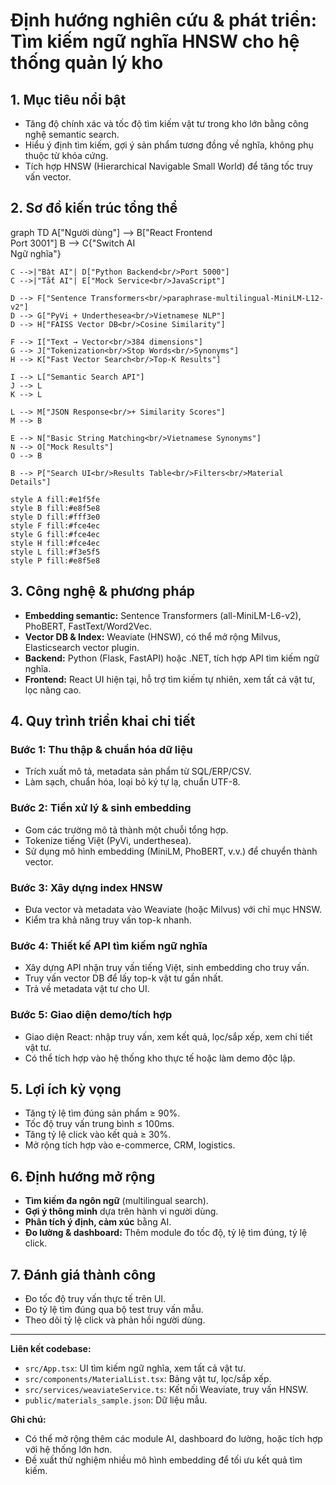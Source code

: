 # Định hướng nghiên cứu & phát triển: Tìm kiếm ngữ nghĩa HNSW cho hệ thống quản lý kho

## 1. Mục tiêu nổi bật
- Tăng độ chính xác và tốc độ tìm kiếm vật tư trong kho lớn bằng công nghệ semantic search.
- Hiểu ý định tìm kiếm, gợi ý sản phẩm tương đồng về nghĩa, không phụ thuộc từ khóa cứng.
- Tích hợp HNSW (Hierarchical Navigable Small World) để tăng tốc truy vấn vector.

## 2. Sơ đồ kiến trúc tổng thể

graph TD
    A["Người dùng"] --> B["React Frontend<br/>Port 3001"]
    B --> C{"Switch AI<br/>Ngữ nghĩa"}
    
    C -->|"Bật AI"| D["Python Backend<br/>Port 5000"]
    C -->|"Tắt AI"| E["Mock Service<br/>JavaScript"]
    
    D --> F["Sentence Transformers<br/>paraphrase-multilingual-MiniLM-L12-v2"]
    D --> G["PyVi + Underthesea<br/>Vietnamese NLP"]
    D --> H["FAISS Vector DB<br/>Cosine Similarity"]
    
    F --> I["Text → Vector<br/>384 dimensions"]
    G --> J["Tokenization<br/>Stop Words<br/>Synonyms"]
    H --> K["Fast Vector Search<br/>Top-K Results"]
    
    I --> L["Semantic Search API"]
    J --> L
    K --> L
    
    L --> M["JSON Response<br/>+ Similarity Scores"]
    M --> B
    
    E --> N["Basic String Matching<br/>Vietnamese Synonyms"]
    N --> O["Mock Results"]
    O --> B
    
    B --> P["Search UI<br/>Results Table<br/>Filters<br/>Material Details"]
    
    style A fill:#e1f5fe
    style B fill:#e8f5e8
    style D fill:#fff3e0
    style F fill:#fce4ec
    style G fill:#fce4ec
    style H fill:#fce4ec
    style L fill:#f3e5f5
    style P fill:#e8f5e8

## 3. Công nghệ & phương pháp
- **Embedding semantic:** Sentence Transformers (all-MiniLM-L6-v2), PhoBERT, FastText/Word2Vec.
- **Vector DB & Index:** Weaviate (HNSW), có thể mở rộng Milvus, Elasticsearch vector plugin.
- **Backend:** Python (Flask, FastAPI) hoặc .NET, tích hợp API tìm kiếm ngữ nghĩa.
- **Frontend:** React UI hiện tại, hỗ trợ tìm kiếm tự nhiên, xem tất cả vật tư, lọc nâng cao.

## 4. Quy trình triển khai chi tiết
### Bước 1: Thu thập & chuẩn hóa dữ liệu
- Trích xuất mô tả, metadata sản phẩm từ SQL/ERP/CSV.
- Làm sạch, chuẩn hóa, loại bỏ ký tự lạ, chuẩn UTF-8.

### Bước 2: Tiền xử lý & sinh embedding
- Gom các trường mô tả thành một chuỗi tổng hợp.
- Tokenize tiếng Việt (PyVi, underthesea).
- Sử dụng mô hình embedding (MiniLM, PhoBERT, v.v.) để chuyển thành vector.

### Bước 3: Xây dựng index HNSW
- Đưa vector và metadata vào Weaviate (hoặc Milvus) với chỉ mục HNSW.
- Kiểm tra khả năng truy vấn top-k nhanh.

### Bước 4: Thiết kế API tìm kiếm ngữ nghĩa
- Xây dựng API nhận truy vấn tiếng Việt, sinh embedding cho truy vấn.
- Truy vấn vector DB để lấy top-k vật tư gần nhất.
- Trả về metadata vật tư cho UI.

### Bước 5: Giao diện demo/tích hợp
- Giao diện React: nhập truy vấn, xem kết quả, lọc/sắp xếp, xem chi tiết vật tư.
- Có thể tích hợp vào hệ thống kho thực tế hoặc làm demo độc lập.

## 5. Lợi ích kỳ vọng
- Tăng tỷ lệ tìm đúng sản phẩm ≥ 90%.
- Tốc độ truy vấn trung bình ≤ 100ms.
- Tăng tỷ lệ click vào kết quả ≥ 30%.
- Mở rộng tích hợp vào e-commerce, CRM, logistics.

## 6. Định hướng mở rộng
- **Tìm kiếm đa ngôn ngữ** (multilingual search).
- **Gợi ý thông minh** dựa trên hành vi người dùng.
- **Phân tích ý định, cảm xúc** bằng AI.
- **Đo lường & dashboard:** Thêm module đo tốc độ, tỷ lệ tìm đúng, tỷ lệ click.

## 7. Đánh giá thành công
- Đo tốc độ truy vấn thực tế trên UI.
- Đo tỷ lệ tìm đúng qua bộ test truy vấn mẫu.
- Theo dõi tỷ lệ click và phản hồi người dùng.

---
**Liên kết codebase:**
- `src/App.tsx`: UI tìm kiếm ngữ nghĩa, xem tất cả vật tư.
- `src/components/MaterialList.tsx`: Bảng vật tư, lọc/sắp xếp.
- `src/services/weaviateService.ts`: Kết nối Weaviate, truy vấn HNSW.
- `public/materials_sample.json`: Dữ liệu mẫu.

**Ghi chú:**
- Có thể mở rộng thêm các module AI, dashboard đo lường, hoặc tích hợp với hệ thống lớn hơn.
- Đề xuất thử nghiệm nhiều mô hình embedding để tối ưu kết quả tìm kiếm. 
